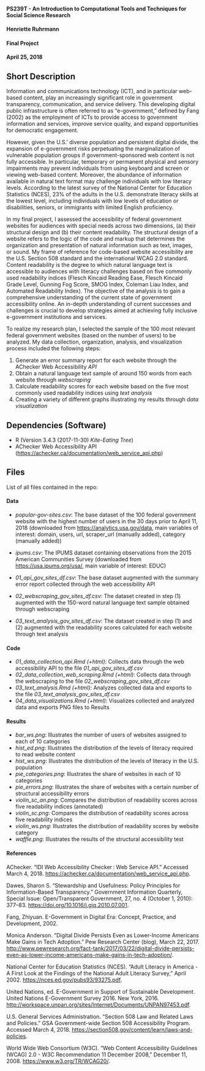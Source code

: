 #### PS239T - An Introduction to Computational Tools and Techniques for Social Science Research
#### Henriette Ruhrmann
#### Final Project
#### April 25, 2018

## Short Description

Information and communications technology (ICT), and in particular web-based content, play an increasingly significant role in government transparency, communication, and service delivery. This developing digital public infrastructure is often referred to as “e-government,” defined by Fang (2002) as the employment of ICTs to provide access to government information and services, improve service quality, and expand opportunities for democratic engagement.

However, given the U.S.’ diverse population and persistent digital divide, the expansion of e-government risks perpetuating the marginalization of vulnerable population groups if government-sponsored web content is not fully accessible. In particular, temporary or permanent physical and sensory impairments may prevent individuals from using keyboard and screen or viewing web-based content. Moreover, the abundance of information available in natural text format may challenge individuals with low literacy levels. According to the latest survey of the National Center for Education Statistics (NCES), 23% of the adults in the U.S. demonstrate literacy skills at the lowest level, including individuals with low levels of education or disabilities, seniors, or immigrants with limited English proficiency.

In my final project, I assessed the accessibility of federal government websites for audiences with special needs across two dimensions, (a) their structural design and (b) their content readability. The structural design of a website refers to the logic of the code and markup that determines the organization and presentation of natural information such as text, images, or sound. My frame of reference for code-based website accessibility are the U.S. Section 508 standard and the international WCAG 2.0 standard. Content readability is the degree to which natural language text is accessible to audiences with literacy challenges based on five commonly used readability indices (Flesch Kincaid Reading Ease, Flesch Kincaid Grade Level, Gunning Fog Score, SMOG Index, Coleman Liau Index, and Automated Readability Index). The objective of the analysis is to gain a comprehensive understanding of the current state of government accessibility online. An in-depth understanding of current successes and challenges is crucial to develop strategies aimed at achieving fully inclusive e-government institutions and services.

To realize my research plan, I selected the sample of the 100 most relevant federal government websites (based on the number of users) to be analyzed. My data collection, organization, analysis, and visualization process included the following steps:

1. Generate an error summary report for each website through the AChecker Web Accessibility _API_
2. Obtain a natural language text sample of around 150 words from each website through _webscraping_
3. Calculate readability scores for each website based on the five most commonly used readability indices using _text analysis_
5. Creating a variety of different graphs illustrating my results through _data visualization_


## Dependencies (Software)

* R                               (Version 3.4.3 (2017-11-30) _Kite-Eating Tree_)
* AChecker Web Accessibility API (https://achecker.ca/documentation/web_service_api.php)


## Files
List of all files contained in the repo:


#### Data
* _popular-gov-sites.csv_: The base dataset of the 100 federal government website with the highest number of users in the 30 days prior to April 11, 2018 (downloaded from https://analytics.usa.gov/data, main variables of interest: domain, users, url, scraper_url (manually added), category (manually added))

* _ipums.csv_: The IPUMS dataset containing observations from the 2015 American Communities Survey (downloaded from https://usa.ipums.org/usa/, main variable of interest: EDUC)

* _01_api_gov_sites_df.csv_: The base dataset augmented with the summary error report collected through the web accessibility API

* _02_webscraping_gov_sites_df.csv_: The dataset created in step (1) augmented with the 150-word natural language text sample obtained through webscraping

* _03_text_analysis_gov_sites_df.csv_: The dataset created in step (1) and (2) augmented with the readability scores calculated for each website through text analysis


#### Code
* _01_data_collection_api.Rmd (+html)_: Collects data through the web accessibility API to the file _01_api_gov_sites_df.csv_
* _02_data_collection_web_scraping.Rmd (+html)_: Collects data through the webscraping to the file _02_webscraping_gov_sites_df.csv_
* _03_text_analysis.Rmd (+html)_: Analyzes collected data and exports to the file _03_text_analysis_gov_sites_df.csv_
* _04_data_visualizations.Rmd (+html)_: Visualizes collected and analyzed data and exports PNG files to Results


#### Results
* _bar_ws.png_: Illustrates the number of users of websites assigned to each of 10 categories
* _hist_ed.png_: Illustrates the distribution of the levels of literacy required to read website content
* _hist_ws.png_: Illustrates the distribution of the levels of literacy in the U.S. population
* _pie_categories.png_: Illustrates the share of websites in each of 10 categories
* _pie_errors.png_: Illustrates the share of websites with a certain number of structural accessibility errors
* _violin_sc_an.png_: Compares the distribution of readability scores across five readability indices (annotated)
* _violin_sc.png_: Compares the distribution of readability scores across five readability indices
* _violin_ws.png_: Illustrates the distribution of readability scores by website category
* _waffle.png_: Illustrates the results of the structural accessibility test

#### References
AChecker. “IDI Web Accessibility Checker : Web Service API.” Accessed March 4, 2018. https://achecker.ca/documentation/web_service_api.php.

Dawes, Sharon S. “Stewardship and Usefulness: Policy Principles for Information-Based Transparency.” Government Information Quarterly, Special Issue: Open/Transparent Government, 27, no. 4 (October 1, 2010): 377–83. https://doi.org/10.1016/j.giq.2010.07.001.

Fang, Zhiyuan. E-Government in Digital Era: Concept, Practice, and Development, 2002.

Monica Anderson. “Digital Divide Persists Even as Lower-Income Americans Make Gains in Tech Adoption.” Pew Research Center (blog), March 22, 2017. http://www.pewresearch.org/fact-tank/2017/03/22/digital-divide-persists-even-as-lower-income-americans-make-gains-in-tech-adoption/.

National Center for Education Statistics (NCES). “Adult Literacy in America - A First Look at the Findings of the National Adult Literacy Survey,” April 2002. https://nces.ed.gov/pubs93/93275.pdf.

United Nations, ed. E-Government in Support of Sustainable Development. United Nations E-Government Survey 2016. New York, 2016. http://workspace.unpan.org/sites/Internet/Documents/UNPAN97453.pdf.

U.S. General Services Administration. “Section 508 Law and Related Laws and Policies.” GSA Government-wide Section 508 Accessibility Program. Accessed March 4, 2018. https://section508.gov/content/learn/laws-and-policies.

World Wide Web Consortium (W3C). “Web Content Accessibility Guidelines (WCAG) 2.0 - W3C Recommendation 11 December 2008,” December 11, 2008. https://www.w3.org/TR/WCAG20/.

